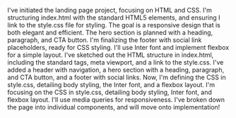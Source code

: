 I've initiated the landing page project, focusing on HTML and CSS. I'm structuring index.html with the standard HTML5 elements, and ensuring I link to the style.css file for styling. The goal is a responsive design that is both elegant and efficient.
The hero section is planned with a heading, paragraph, and CTA button. I'm finalizing the footer with social link placeholders, ready for CSS styling. I'll use Inter font and implement flexbox for a simple layout.
I've sketched out the HTML structure in index.html, including the standard tags, meta viewport, and a link to the style.css. I've added a header with navigation, a hero section with a heading, paragraph, and CTA button, and a footer with social links. Now, I'm defining the CSS in style.css, detailing body styling, the Inter font, and a flexbox layout.
I'm focusing on the CSS in style.css, detailing body styling, Inter font, and flexbox layout. I'll use media queries for responsiveness. I've broken down the page into individual components, and will move onto implementation!
